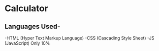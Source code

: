 # Calculator
## Languages Used-
-HTML (Hyper Text Markup Language)
-CSS  (Cascading Style Sheet)
-JS   (JavaScript) Only 10%
